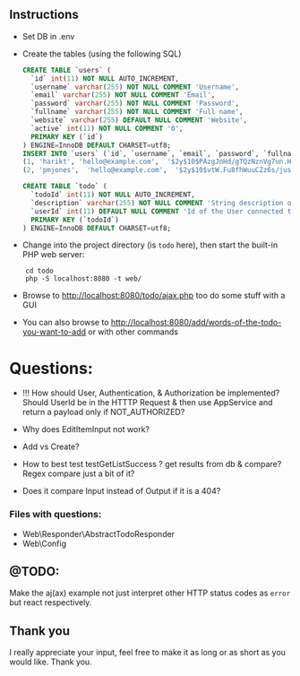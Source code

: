 
## Instructions 

- Set DB in .env

- Create the tables (using the following SQL)

  ```sql
  CREATE TABLE `users` (
    `id` int(11) NOT NULL AUTO_INCREMENT,
    `username` varchar(255) NOT NULL COMMENT 'Username',
    `email` varchar(255) NOT NULL COMMENT 'Email',
    `password` varchar(255) NOT NULL COMMENT 'Password',
    `fullname` varchar(255) NOT NULL COMMENT 'Full name',
    `website` varchar(255) DEFAULT NULL COMMENT 'Website',
    `active` int(11) NOT NULL COMMENT '0',
    PRIMARY KEY (`id`)
  ) ENGINE=InnoDB DEFAULT CHARSET=utf8;
  INSERT INTO `users` (`id`, `username`, `email`, `password`, `fullname`, `website`, `active`) VALUES
  (1, 'harikt', 'hello@example.com',  '$2y$10$PAzgJnHd/gTQzNznVg7un.HGEuGHYtYACCFknGuf.4diSunu3MA7C', 'Hari KT',  'http://harikt.com', 1),
  (2, 'pmjones',  'hello@example.com',  '$2y$10$vtW.Fu8fhWuuCZz6s/jus.ilkzOMjMGwbzdkZNUzIVZLc.PV/6dVG', 'Paul M Jones', 'http://paul-m-jones.com',  1);
  ```
  ```sql
  CREATE TABLE `todo` (
    `todoId` int(11) NOT NULL AUTO_INCREMENT,
    `description` varchar(255) NOT NULL COMMENT 'String description of this Todo',
    `userId` int(11) DEFAULT NULL COMMENT 'Id of the User connected to this Todo',
    PRIMARY KEY (`todoId`)
  ) ENGINE=InnoDB DEFAULT CHARSET=utf8;
  ```

-  Change into the project directory (is `todo` here), then start the built-in PHP web server:
```
    cd todo
    php -S localhost:8080 -t web/
```

- Browse to <http://localhost:8080/todo/ajax.php> too do some stuff with a GUI

- You can also browse to <http://localhost:8080/add/words-of-the-todo-you-want-to-add> or with other commands







# Questions: 
- !!! How should User, Authentication, & Authorization be implemented?
    Should UserId be in the HTTTP Request & then use AppService and return a payload only if NOT_AUTHORIZED?

- Why does EditItemInput not work?

- Add vs Create?

- How to best test testGetListSuccess ? get results from db & compare? Regex compare just a bit of it?

- Does it compare Input instead of Output if it is a 404?

### Files with questions:
- Web\Responder\AbstractTodoResponder
- Web\Config

## @TODO: 
Make the aj(ax) example not just interpret other HTTP status codes as `error` but react respectively.

## Thank you 
I really appreciate your input, feel free to make it as long or as short as you would like. Thank you.
